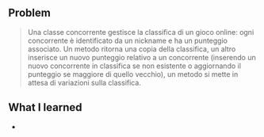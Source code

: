 ## Problem

> Una classe concorrente gestisce la classifica di un gioco online:
ogni concorrente è identificato da un nickname e ha un punteggio associato.
Un metodo ritorna una copia della classifica, un altro inserisce un nuovo punteggio
relativo a un concorrente (inserendo un nuovo concorrente in classifica
se non esistente o aggiornando il punteggio se maggiore di quello vecchio),
un metodo si mette in attesa di variazioni sulla classifica.

## What I learned

- 
